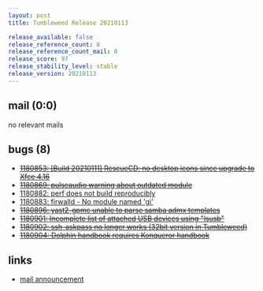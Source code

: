 ```yaml
---
layout: post
title: Tumbleweed Release 20210113

release_available: false
release_reference_count: 8
release_reference_count_mail: 0
release_score: 97
release_stability_level: stable
release_version: 20210113
---
```


## mail (0:0)

no relevant mails

## bugs (8)

<!--more-->

- ~~[1180853: \[Build 20210111\] RescueCD: no desktop icons since upgrade to Xfce 4.16](https://bugzilla.opensuse.org/show_bug.cgi?id=1180853)~~
- ~~[1180869: pulseaudio warning about outdated module](https://bugzilla.opensuse.org/show_bug.cgi?id=1180869)~~
- [1180882: perf does not build reproducibly](https://bugzilla.opensuse.org/show_bug.cgi?id=1180882)
- [1180883: firwalld - No module named 'gi'](https://bugzilla.opensuse.org/show_bug.cgi?id=1180883)
- ~~[1180896: yast2-gpmc unable to parse samba admx templates](https://bugzilla.opensuse.org/show_bug.cgi?id=1180896)~~
- ~~[1180901: Incomplete list of attached USB devices using "lsusb"](https://bugzilla.opensuse.org/show_bug.cgi?id=1180901)~~
- ~~[1180902: ssh-askpass no longer works (32bit version in Tumbleweed)](https://bugzilla.opensuse.org/show_bug.cgi?id=1180902)~~
- ~~[1180904: Dolphin handbook requires Konqueror handbook](https://bugzilla.opensuse.org/show_bug.cgi?id=1180904)~~



## links

- [mail announcement](https://github.com/boombatower/tumbleweed-review/issues/10)
